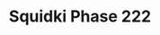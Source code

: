 ---
slug: squidki-phase-222
title: Squidki Phase 222
description: "Squidki Phase 222 is an exciting online game. Play for free directly in your browser!"
icon: /images/new_mods/Sprunki Phase 222.png
url: https://wowtbc.net/sprunkin/phase222/index.html
previewImage: /images/new_mods/Sprunki Phase 222.png
type: new mods

# SEO配置
seo:
  title: "Squidki Phase 222 - Play Free Online Game | Fun Browser Games"
  description: "Squidki Phase 222 - Play this fun online game for free in your browser. No download required!"
  ogImage: "/images/new_mods/Sprunki Phase 222.png"
  keywords: "squidki-phase-222, online game, browser game, free game, new mods game, play online"

videoUrls:
  - https://www.youtube.com/embed/example1
  - https://www.youtube.com/embed/example2

whyPlay:
  title: "Why Play Squidki Phase 222?"
  items:
    - "Immersive Gameplay: Squidki Phase 222 offers an engaging and immersive gaming experience that will keep you entertained for hours"
    - "Challenging Levels: Test your skills with increasingly difficult challenges and obstacles"
    - "Beautiful Graphics: Enjoy stunning visuals and smooth animations that bring the game world to life"
    - "Regular Updates: New content and features are added regularly to keep the game fresh and exciting"
    - "Free to Play: Experience all the fun without spending a penny"
    - "Community Features: Connect with other players, share strategies, and compete for high scores"
    - "Cross-Platform: Play on any device with a web browser, no downloads required"

features:
  title: "Key Features of Squidki Phase 222"
  image: "/images/new_mods/Sprunki Phase 222.png"
  items:
    - "Intuitive Controls: Easy to learn controls make Squidki Phase 222 accessible for players of all skill levels"
    - "Multiple Game Modes: Enjoy various gameplay options that provide different challenges and experiences"
    - "Character Customization: Personalize your gaming experience with unique characters and items"
    - "Achievement System: Complete special tasks to earn rewards and recognition"
    - "Leaderboards: Compete with players worldwide and see who can achieve the highest scores"

characteristics:
  title: "Game Characteristics"
  image: "/images/new_mods/Sprunki Phase 222.png"
  items:
    - "Genre: New mods game with elements of strategy and skill"
    - "Difficulty: Suitable for both casual gamers and those seeking a challenge"
    - "Play Time: Quick sessions or extended gameplay, depending on your preference"
    - "Art Style: Vibrant and engaging visuals that enhance the gaming experience"
    - "Sound Design: Immersive audio that complements the gameplay perfectly"

info: "Squidki Phase 222 is an exciting online game that offers players a unique and engaging gaming experience. With its intuitive controls, stunning visuals, and challenging gameplay, Squidki Phase 222 provides hours of entertainment for players of all ages and skill levels. Whether you're looking for a quick gaming session during a break or an extended play session, Squidki Phase 222 delivers an immersive experience that will keep you coming back for more. The game features multiple levels of increasing difficulty, ensuring that players are constantly challenged as they progress. With regular updates adding new content and features, Squidki Phase 222 remains fresh and exciting, providing endless entertainment options for its growing community of players."

howToPlayIntro: "Welcome to Squidki Phase 222! This guide will walk you through the basics and help you master the game. Whether you're a beginner or looking to improve your skills, these tips and instructions will enhance your gaming experience."

howToPlaySteps:
  - title: "Getting Started"
    description: "Begin your Squidki Phase 222 adventure by familiarizing yourself with the controls. Use your keyboard or mouse to navigate through the game interface. The tutorial will guide you through the basic mechanics and help you understand the objectives."
  - title: "Understanding the Objectives"
    description: "In Squidki Phase 222, your main goal is to progress through levels by completing specific objectives. Each level presents unique challenges that require different strategies and approaches."
  - title: "Mastering the Controls"
    description: "Practice using the controls to improve your precision and reaction time. Squidki Phase 222 requires quick reflexes and strategic thinking to overcome obstacles and defeat opponents."
  - title: "Utilizing Power-ups"
    description: "Collect power-ups throughout the game to enhance your abilities and overcome difficult challenges. Each power-up offers unique advantages that can be crucial for success."
  - title: "Developing Strategies"
    description: "As you progress in Squidki Phase 222, develop effective strategies for different scenarios. Analyze patterns, anticipate challenges, and adapt your approach to maximize your performance."

faq:
  title: "Frequently Asked Questions about Squidki Phase 222"
  items:
    - question: "Is Squidki Phase 222 free to play?"
      answer: "Yes, Squidki Phase 222 is completely free to play directly in your web browser. No downloads or purchases are required to enjoy the full game experience."
    - question: "Can I play Squidki Phase 222 on mobile devices?"
      answer: "Yes, Squidki Phase 222 is optimized for both desktop and mobile play. You can enjoy the game on any device with a web browser and internet connection."
    - question: "Are there any in-game purchases?"
      answer: "While Squidki Phase 222 is free to play, there may be optional in-game purchases available for cosmetic items or additional features that don't affect core gameplay."
    - question: "How often is Squidki Phase 222 updated?"
      answer: "The developers regularly update Squidki Phase 222 with new content, features, and improvements based on player feedback and game performance."
    - question: "Can I play Squidki Phase 222 offline?"
      answer: "Currently, Squidki Phase 222 requires an internet connection to play as it's a browser-based online game."
    - question: "Is Squidki Phase 222 suitable for children?"
      answer: "Yes, Squidki Phase 222 is designed to be family-friendly and suitable for players of all ages."
    - question: "How do I report bugs or issues?"
      answer: "If you encounter any problems while playing Squidki Phase 222, you can report them through the game's support page or contact the developers directly through their website."
    - question: "Still Have Questions?"
      answer: "If you have additional questions about Squidki Phase 222 that aren't covered in this FAQ, please visit our support center or contact our customer service team for assistance."
---